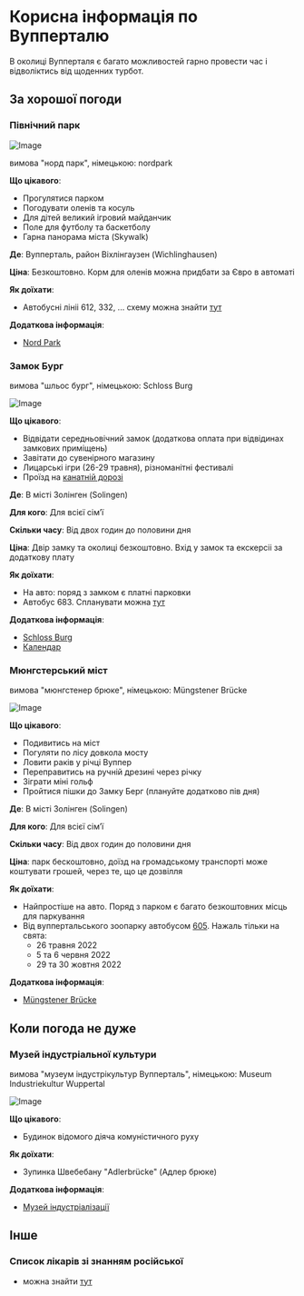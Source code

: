 # Корисна інформація по Вупперталю

В околиці Вупперталя є багато можливостей гарно провести час і відволіктись від щоденних турбот.

## За хорошої погоди

### Північний парк

![Image](https://www.wuppertal.de/tourismus-freizeit/gruenes_wuppertal/parkanlagen/nordpark.php.media/277683/Nordpark-Narzissen_2.jpg.scaled/381434d39433761f63676ddd476ef645.jpg)

вимова "норд парк", німецькою: nordpark

**Що цікавого**: 
- Прогулятися парком
- Погодувати оленів та косуль
- Для дітей великий ігровий майданчик
- Поле для футболу та баскетболу
- Гарна панорама міста (Skywalk)

**Де**: Вупперталь, район Віхлінгаузен (Wichlinghausen)

**Ціна**: 
Безкоштовно. Корм для оленів можна придбати за Євро в автоматі

**Як доїхати**: 
- Автобусні лініі 612, 332, ... схему можна знайти [тут](https://www.wuppertal.de/tourismus-freizeit/gruenes_wuppertal/parkanlagen/nordpark.php.media/393912/oevi_karte.jpg.scaled/b0b322d3325490db4ba628395b4760e2.jpg)


**Додаткова інформація**: 
- [Nord Park](https://www.wuppertal.de/tourismus-freizeit/gruenes_wuppertal/parkanlagen/nordpark.php)


### Замок Бург

вимова "шльос бург", німецькою: Schloss Burg

![Image](https://www.schlossburg.de/fileadmin/user_upload/Schloss_Burg_Ritterspiele_2016_Web_Malis_0128.jpg)

**Що цікавого**: 
- Відвідати середньовічний замок (додаткова оплата при відвідинах замкових приміщень)
- Завітати до сувенірного магазину 
- Лицарські ігри (26-29 травня), різноманітні фестивалі
- Проїзд на [канатній дорозі](https://www.schlossburg.de/information/seilbahn)

**Де**: В місті Золінген (Solingen)

**Для кого**: Для всієї сімʼї

**Скільки часу**: Від двох годин до половини дня

**Ціна**: 
Двір замку та околиці безкоштовно. Вхід у замок та екскерсіі за додаткову плату

**Як доїхати**: 
- На авто: поряд з замком є платні парковки
- Автобус 683. Спланувати можна [тут](http://efa.vrr.de/vrr/XSLT_TRIP_REQUEST2?language=de&sessionID=0&place_destination=Solingen&name_destination=Burg%20Brücke&type_destination=stop)

**Додаткова інформація**: 
- [Schloss Burg](https://www.schlossburg.de/start)
- [Календар](https://www.schlossburg.de/termine-news/terminkalender)



### Мюнгстерський міст

вимова "мюнгстенер брюке", німецькою: Müngstener Brücke

![Image](https://www.solingen.de/c1258162003324af/files/muengstener-bruecke-germany_300x225_urheber-dennis-pikarek-fotolia-com.jpg/$file/muengstener-bruecke-germany_300x225_urheber-dennis-pikarek-fotolia-com.jpg?openelement)

**Що цікавого**: 
- Подивитись на міст
- Погуляти по лісу довкола мосту
- Ловити раків у річці Вуппер
- Переправитись на ручній дрезині через річку
- Зіграти міні гольф
- Пройтися пішки до Замку Берг (плануйте додатково пів дня)

**Де**: В місті Золінген (Solingen)

**Для кого**: Для всієї сімʼї

**Скільки часу**: Від двох годин до половини дня

**Ціна**: 
парк бескоштовно, доїзд на громадському транспорті може коштувати грошей, через те, що це дозвілля

**Як доїхати**: 
- Найпростіше на авто. Поряд з парком є багато безкоштовних місць для паркування
- Від вуппертальського зоопарку автобусом [605](https://www.wsw-online.de/wsw-mobil/mehr-service/freizeit-tipps/freizeitlinie-605/). Нажаль тільки на свята:
  - 26 травня 2022
  - 5 та 6 червня 2022
  - 29 та 30 жовтня 2022 

**Додаткова інформація**: 
- [Müngstener Brücke](https://www.solingen.de/marketing/inhalt/muengstener-bruecke-und-brueckenpark-muengsten)


## Коли погода не дуже

### Музей індустріальної культури

вимова "музеум індустрікультур Вупперталь", німецькою: Museum Industriekultur Wuppertal

![Image](https://www.mi-wuppertal.de/fileadmin/_processed_/8/6/csm_Engels-Haus_Foto_Christoph_Grothe_21ee52f41f.jpg)

**Що цікавого**: 
- Будинок відомого діяча комуністичного руху

**Як доїхати**: 
- Зупинка Швебебану "Adlerbrücke" (Адлер брюке)

**Додаткова інформація**: 
- [Музей індустріалізації](https://www.mi-wuppertal.de)

## Інше

### Cписок лікарів зі знанням російської

- можна знайти [тут](https://scontent-dus1-1.xx.fbcdn.net/v/t39.30808-6/276028266_3136405553274867_2985140891498047589_n.jpg?_nc_cat=100&ccb=1-5&_nc_sid=5cd70e&_nc_ohc=KXeeY5kmWL0AX9csQm5&_nc_ht=scontent-dus1-1.xx&oh=00_AT9Z_NRe8xQqozkjpBvTTx9ceOSXt-Jjtes5Sx9R7dpaOQ&oe=623A4491)
